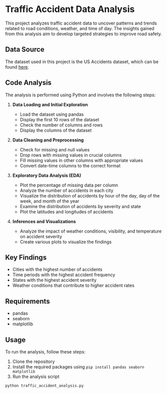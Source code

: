 # Traffic Accident Data Analysis

This project analyzes traffic accident data to uncover patterns and trends related to road conditions, weather, and time of day. The insights gained from this analysis aim to develop targeted strategies to improve road safety.

## Data Source

The dataset used in this project is the US Accidents dataset, which can be found [here](https://www.kaggle.com/sobhanmoosavi/us-accidents).

## Code Analysis

The analysis is performed using Python and involves the following steps:

1. **Data Loading and Initial Exploration**
    - Load the dataset using pandas
    - Display the first 10 rows of the dataset
    - Check the number of columns and rows
    - Display the columns of the dataset

2. **Data Cleaning and Preprocessing**
    - Check for missing and null values
    - Drop rows with missing values in crucial columns
    - Fill missing values in other columns with appropriate values
    - Convert date-time columns to the correct format

3. **Exploratory Data Analysis (EDA)**
    - Plot the percentage of missing data per column
    - Analyze the number of accidents in each city
    - Visualize the distribution of accidents by hour of the day, day of the week, and month of the year
    - Examine the distribution of accidents by severity and state
    - Plot the latitudes and longitudes of accidents

4. **Inferences and Visualizations**
    - Analyze the impact of weather conditions, visibility, and temperature on accident severity
    - Create various plots to visualize the findings

## Key Findings

- Cities with the highest number of accidents
- Time periods with the highest accident frequency
- States with the highest accident severity
- Weather conditions that contribute to higher accident rates

## Requirements

- pandas
- seaborn
- matplotlib

## Usage

To run the analysis, follow these steps:

1. Clone the repository
2. Install the required packages using `pip install pandas seaborn matplotlib`
3. Run the analysis script

```python
python traffic_accident_analysis.py

